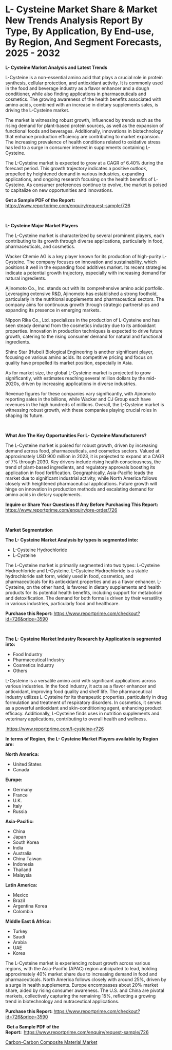 <p><h1>L- Cysteine Market Share & Market New Trends Analysis Report By Type, By Application, By End-use, By Region, And Segment Forecasts, 2025 - 2032</h1></p><p><strong>L- Cysteine Market Analysis and Latest Trends</strong></p>
<p><p>L-Cysteine is a non-essential amino acid that plays a crucial role in protein synthesis, cellular protection, and antioxidant activity. It is commonly used in the food and beverage industry as a flavor enhancer and a dough conditioner, while also finding applications in pharmaceuticals and cosmetics. The growing awareness of the health benefits associated with amino acids, combined with an increase in dietary supplements sales, is driving the L-Cysteine market.</p><p>The market is witnessing robust growth, influenced by trends such as the rising demand for plant-based protein sources, as well as the expansion of functional foods and beverages. Additionally, innovations in biotechnology that enhance production efficiency are contributing to market expansion. The increasing prevalence of health conditions related to oxidative stress has led to a surge in consumer interest in supplements containing L-Cysteine.</p><p>The L-Cysteine market is expected to grow at a CAGR of 6.40% during the forecast period. This growth trajectory indicates a positive outlook, propelled by heightened demand in various industries, expanding applications, and ongoing research focusing on the health benefits of L-Cysteine. As consumer preferences continue to evolve, the market is poised to capitalize on new opportunities and innovations.</p></p>
<p><strong>Get a Sample PDF of the Report:&nbsp;</strong> <a href="https://www.reportprime.com/enquiry/request-sample/726?utm_campaign=3249&utm_medium=2&utm_source=Github&utm_content=ia&utm_term=18032025&utm_id=l-cysteine">https://www.reportprime.com/enquiry/request-sample/726</a></p>
<p>&nbsp;</p>
<p><strong>L- Cysteine Major Market Players</strong></p>
<p><p>The L-Cysteine market is characterized by several prominent players, each contributing to its growth through diverse applications, particularly in food, pharmaceuticals, and cosmetics. </p><p>Wacker Chemie AG is a key player known for its production of high-purity L-Cysteine. The company focuses on innovation and sustainability, which positions it well in the expanding food additives market. Its recent strategies indicate a potential growth trajectory, especially with increasing demand for natural ingredients.</p><p>Ajinomoto Co., Inc. stands out with its comprehensive amino acid portfolio. Leveraging extensive R&D, Ajinomoto has established a strong foothold, particularly in the nutritional supplements and pharmaceutical sectors. The company aims for continuous growth through strategic partnerships and expanding its presence in emerging markets.</p><p>Nippon Rika Co., Ltd. specializes in the production of L-Cysteine and has seen steady demand from the cosmetics industry due to its antioxidant properties. Innovation in production techniques is expected to drive future growth, catering to the rising consumer demand for natural and functional ingredients.</p><p>Shine Star (Hubei) Biological Engineering is another significant player, focusing on various amino acids. Its competitive pricing and focus on quality have propelled its market position, especially in Asia. </p><p>As for market size, the global L-Cysteine market is projected to grow significantly, with estimates reaching several million dollars by the mid-2020s, driven by increasing applications in diverse industries.</p><p>Revenue figures for these companies vary significantly, with Ajinomoto reporting sales in the billions, while Wacker and CJ Group each have revenues in the high hundreds of millions. Overall, the L-Cysteine market is witnessing robust growth, with these companies playing crucial roles in shaping its future.</p></p>
<p>&nbsp;</p>
<p><strong>What Are The Key Opportunities For L- Cysteine Manufacturers?</strong></p>
<p><p>The L-Cysteine market is poised for robust growth, driven by increasing demand across food, pharmaceuticals, and cosmetics sectors. Valued at approximately USD 900 million in 2023, it is projected to expand at a CAGR of 7% through 2030. Key drivers include rising health consciousness, the trend of plant-based ingredients, and regulatory approvals boosting its application in food fortification. Geographically, Asia-Pacific leads the market due to significant industrial activity, while North America follows closely with heightened pharmaceutical applications. Future growth will hinge on innovation in production methods and escalating demand for amino acids in dietary supplements.</p></p>
<p><strong>Inquire or Share Your Questions If Any Before Purchasing This Report:</strong> <a href="https://www.reportprime.com/enquiry/pre-order/726?utm_campaign=3249&utm_medium=2&utm_source=Github&utm_content=ia&utm_term=18032025&utm_id=l-cysteine">https://www.reportprime.com/enquiry/pre-order/726</a></p>
<p>&nbsp;</p>
<p><strong>Market Segmentation</strong></p>
<p><strong>The L- Cysteine Market Analysis by types is segmented into:</strong></p>
<p><ul><li>L-Cysteine Hydrochloride</li><li>L-Cysteine</li></ul></p>
<p><p>The L-Cysteine market is primarily segmented into two types: L-Cysteine Hydrochloride and L-Cysteine. L-Cysteine Hydrochloride is a stable hydrochloride salt form, widely used in food, cosmetics, and pharmaceuticals for its antioxidant properties and as a flavor enhancer. L-Cysteine, on the other hand, is favored in dietary supplements and health products for its potential health benefits, including support for metabolism and detoxification. The demand for both forms is driven by their versatility in various industries, particularly food and healthcare.</p></p>
<p><strong>Purchase this Report:&nbsp;</strong><a href="https://www.reportprime.com/checkout?id=726&price=3590&utm_campaign=3249&utm_medium=2&utm_source=Github&utm_content=ia&utm_term=18032025&utm_id=l-cysteine">https://www.reportprime.com/checkout?id=726&price=3590</a></p>
<p>&nbsp;</p>
<p><strong>The L- Cysteine Market Industry Research by Application is segmented into:</strong></p>
<p><ul><li>Food Industry</li><li>Pharmaceutical Industry</li><li>Cosmetics Industry</li><li>Others</li></ul></p>
<p><p>L-Cysteine is a versatile amino acid with significant applications across various industries. In the food industry, it acts as a flavor enhancer and antioxidant, improving food quality and shelf life. The pharmaceutical industry utilizes L-Cysteine for its therapeutic properties, particularly in drug formulation and treatment of respiratory disorders. In cosmetics, it serves as a powerful antioxidant and skin-conditioning agent, enhancing product efficacy. Additionally, L-Cysteine finds uses in nutrition supplements and veterinary applications, contributing to overall health and wellness.</p></p>
<p><a href="https://www.reportprime.com/l-cysteine-r726?utm_campaign=3249&utm_medium=2&utm_source=Github&utm_content=ia&utm_term=18032025&utm_id=l-cysteine">&nbsp;https://www.reportprime.com/l-cysteine-r726</a></p>
<p><strong>In terms of Region, the L- Cysteine Market Players available by Region are:</strong></p>
<p>
    <p> <strong> North America: </strong>
        <ul>
            <li>United States</li>
            <li>Canada</li>
        </ul>
        </p> 
    <p> <strong> Europe: </strong>
        <ul>
            <li>Germany</li>
            <li>France</li>
            <li>U.K.</li>
            <li>Italy</li>
            <li>Russia</li>
        </ul>
        </p> 
    <p> <strong> Asia-Pacific: </strong>
        <ul>
            <li>China</li>
            <li>Japan</li>
            <li>South Korea</li>
            <li>India</li>
            <li>Australia</li>
            <li>China Taiwan</li>
            <li>Indonesia</li>
            <li>Thailand</li>
            <li>Malaysia</li>
        </ul>
        </p> 
    <p> <strong> Latin America: </strong>
        <ul>
            <li>Mexico</li>
            <li>Brazil</li>
            <li>Argentina Korea</li>
            <li>Colombia</li>
        </ul>
        </p> 
    <p> <strong> Middle East & Africa: </strong>
        <ul>
            <li>Turkey</li>
            <li>Saudi</li>
            <li>Arabia</li>
            <li>UAE</li>
            <li>Korea</li>
        </ul>
    </p>
    </p>
<p><p>The L-Cysteine market is experiencing robust growth across various regions, with the Asia-Pacific (APAC) region anticipated to lead, holding approximately 40% market share due to increasing demand in food and pharmaceuticals. North America follows closely with around 25%, driven by a surge in health supplements. Europe encompasses about 20% market share, aided by rising consumer awareness. The U.S. and China are pivotal markets, collectively capturing the remaining 15%, reflecting a growing trend in biotechnology and nutraceutical applications.</p></p>
<p><strong>Purchase this Report: </strong><a href="https://www.reportprime.com/checkout?id=726&price=3590&utm_campaign=3249&utm_medium=2&utm_source=Github&utm_content=ia&utm_term=18032025&utm_id=l-cysteine">https://www.reportprime.com/checkout?id=726&price=3590</a></p>
<p>&nbsp;<strong>Get a Sample PDF of the Report:&nbsp;&nbsp;</strong><a href="https://www.reportprime.com/enquiry/request-sample/726?utm_campaign=3249&utm_medium=2&utm_source=Github&utm_content=ia&utm_term=18032025&utm_id=l-cysteine">https://www.reportprime.com/enquiry/request-sample/726</a></p>
<p><strong></strong></p>
<p><p><a href="https://github.com/huelarnzeba29/Market-Research-Report-List-1/blob/main/carbon-carbon-composite-material-market.md?utm_campaign=3249&utm_medium=2&utm_source=Github&utm_content=ia&utm_term=18032025&utm_id=l-cysteine">Carbon-Carbon Composite Material Market</a></p></p>